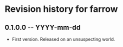 # Revision history for farrow

## 0.1.0.0 -- YYYY-mm-dd

* First version. Released on an unsuspecting world.
